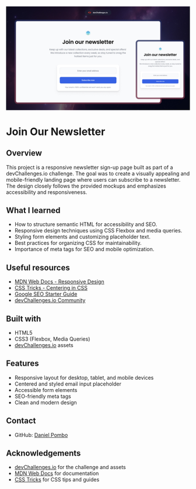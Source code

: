 
![Project Thumbnail](./thumbnail.jpg)

# Join Our Newsletter

## Overview

This project is a responsive newsletter sign-up page built as part of a devChallenges.io challenge. The goal was to create a visually appealing and mobile-friendly landing page where users can subscribe to a newsletter. The design closely follows the provided mockups and emphasizes accessibility and responsiveness.

## What I learned

- How to structure semantic HTML for accessibility and SEO.
- Responsive design techniques using CSS Flexbox and media queries.
- Styling form elements and customizing placeholder text.
- Best practices for organizing CSS for maintainability.
- Importance of meta tags for SEO and mobile optimization.

## Useful resources

- [MDN Web Docs - Responsive Design](https://developer.mozilla.org/en-US/docs/Learn/CSS/CSS_layout/Responsive_Design)
- [CSS Tricks - Centering in CSS](https://css-tricks.com/centering-css-complete-guide/)
- [Google SEO Starter Guide](https://developers.google.com/search/docs/fundamentals/seo-starter-guide)
- [devChallenges.io Community](https://github.com/orgs/devchallenges-io/discussions)

## Built with

- HTML5
- CSS3 (Flexbox, Media Queries)
- [devChallenges.io](https://devchallenges.io/) assets

## Features

- Responsive layout for desktop, tablet, and mobile devices
- Centered and styled email input placeholder
- Accessible form elements
- SEO-friendly meta tags
- Clean and modern design

## Contact

- GitHub: [Daniel Pombo](https://github.com/DanielPomboDev)

## Acknowledgements

- [devChallenges.io](https://devchallenges.io/) for the challenge and assets
- [MDN Web Docs](https://developer.mozilla.org/) for documentation
- [CSS Tricks](https://css-tricks.com/) for CSS tips and guides

